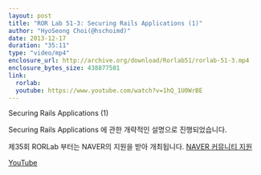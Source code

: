 ```yaml
---
layout: post
title: "ROR Lab 51-3: Securing Rails Applications (1)"
author: "HyoSeong Choi(@hschoimd)"
date: 2013-12-17
duration: "35:11"
type: "video/mp4"
enclosure_url: http://archive.org/download/Rorlab51/rorlab-51-3.mp4
enclosure_bytes_size: 438877501
link:
  rorlab: 
  youtube: https://www.youtube.com/watch?v=1hQ_1U0WrBE
---
```


<p>Securing Rails Applications (1)</p>

<p>Securing Rails Applications 에 관한 개략적인 설명으로 진행되었습니다.</p>

<p>제35회 RORLab 부터는 NAVER의 지원을 받아 개최됩니다. <a href="http://developer.naver.com/wiki/pages/Community">NAVER 커뮤니티 지원</a></p>

<div class="btn-group">
  <a class="btn btn-default btn-xs" href="{{ page.link.youtube }}">YouTube</a>
</div>